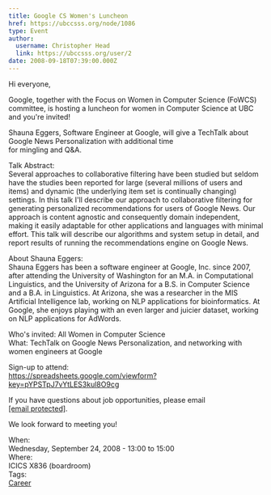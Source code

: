 ```yaml
---
title: Google CS Women's Luncheon 
href: https://ubccsss.org/node/1086
type: Event
author:
  username: Christopher Head
  link: https://ubccsss.org/user/2
date: 2008-09-18T07:39:00.000Z
---
```


<div class="field field-name-body field-type-text-with-summary field-label-hidden"><div class="field-items"><div class="field-item even"><p>Hi everyone,</p>
<p>Google, together with the Focus on Women in Computer Science (FoWCS) committee, is hosting a luncheon for women in Computer Science at UBC and you&apos;re invited!</p>
<p>Shauna Eggers, Software Engineer at Google, will give a TechTalk about<br>
Google News Personalization with additional time<br>
for mingling and Q&amp;A.</p>
<!--break--><p>Talk Abstract:<br>
Several approaches to collaborative filtering have been studied but seldom have the studies been reported for large (several millions of users and items) and dynamic (the underlying item set is continually changing) settings. In this talk I&apos;ll describe our approach to collaborative filtering for generating personalized recommendations for users of Google News. Our approach is content agnostic and consequently domain independent, making it easily adaptable for other applications and languages with minimal effort. This talk will describe our algorithms and system setup in detail, and report results of running the recommendations engine on Google News.</p>
<p>About Shauna Eggers:<br>
Shauna Eggers has been a software engineer at Google, Inc. since 2007, after attending the University of Washington for an M.A. in Computational Linguistics, and the University of Arizona for a B.S. in Computer Science and a B.A. in Linguistics.  At Arizona, she was a researcher in the MIS Artificial Intelligence lab, working on NLP applications for bioinformatics.  At Google, she enjoys playing with an even larger and juicier dataset, working on NLP applications for AdWords.</p>
<p>Who&apos;s invited:  All Women in Computer Science<br>
What:  TechTalk on Google News Personalization, and networking with women engineers at Google</p>
<p>Sign-up to attend:<br>
<a href="https://spreadsheets.google.com/viewform?key=pYPSTpJ7vYtLES3kul8O9cg">https://spreadsheets.google.com/viewform?key=pYPSTpJ7vYtLES3kul8O9cg</a></p>
<p>If you have questions about job opportunities, please email <a href="/cdn-cgi/l/email-protection#355654584540465043505b414675525a5a5259501b565a58"><span class="__cf_email__" data-cfemail="d9bab8b4a9acaabcafbcb7adaa99beb6b6beb5bcf7bab6b4f7">[email&#xA0;protected]</span></a>.</p>
<p>We look forward to meeting you!</p>
</div></div></div><div class="field field-name-field-dates field-type-datetime field-label-above"><div class="field-label">When:&#xA0;</div><div class="field-items"><div class="field-item even"><span class="date-display-single">Wednesday, September 24, 2008 - <span class="date-display-range"><span class="date-display-start">13:00</span> to <span class="date-display-end">15:00</span></span></span></div></div></div><div class="field field-name-field-location field-type-text field-label-above"><div class="field-label">Where:&#xA0;</div><div class="field-items"><div class="field-item even">ICICS X836 (boardroom)</div></div></div>    <footer>
    <div class="field field-name-field-tags field-type-taxonomy-term-reference field-label-above"><div class="field-label">Tags:&#xA0;</div><div class="field-items"><div class="field-item even"><a href="/career">Career</a></div></div></div>      </footer>